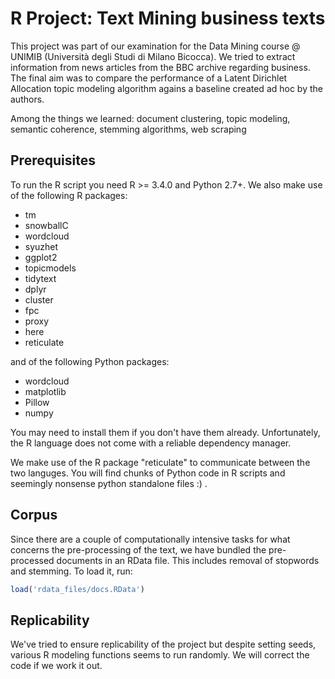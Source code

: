 # R Project: Text Mining business texts

This project was part of our examination for the Data Mining course @ UNIMIB (Università degli Studi di Milano Bicocca).
We tried to extract information from news articles from the BBC archive regarding business.
The final aim was to compare the performance of a Latent Dirichlet Allocation topic modeling algorithm agains a baseline created ad hoc by the authors.

Among the things we learned: document clustering, topic modeling, semantic coherence, stemming algorithms, web scraping

## Prerequisites
To run the R script you need R >= 3.4.0 and Python 2.7+.
We also make use of the following R packages:

- tm
- snowballC
- wordcloud
- syuzhet
- ggplot2
- topicmodels
- tidytext
- dplyr
- cluster
- fpc
- proxy
- here
- reticulate

and of the following Python packages:

- wordcloud
- matplotlib
- Pillow
- numpy

You may need to install them if you don't have them already. Unfortunately, the R language does not come with a reliable dependency manager.

We make use of the R package "reticulate" to communicate between the two languges. You will find chunks of Python code in R scripts and seemingly nonsense python standalone files :) .

## Corpus

Since there are a couple of computationally intensive tasks for what concerns the pre-processing of the text, we have bundled the pre-processed documents in an RData file. This includes removal of stopwords and stemming.
To load it, run:

```r
load('rdata_files/docs.RData')
```


## Replicability

We've tried to ensure replicability of the project but despite setting seeds, various R modeling functions seems to run randomly. We will correct the code if we work it out.
